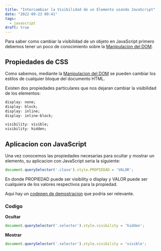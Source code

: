 ```yaml
---
title: "Intercambiar la Visibilidad de un Elemento usando JavaScript"
date: "2022-09-23 09:41"
tags: 
  - javascript
draft: true
---
```

Para saber como cambiar la visibilidad de un objeto en JavaScript primero debemos tener un poco de conocimiento sobre la [Manipulacion del DOM](notes/Manipulacion%20del%20DOM.md).

## Propiedades de CSS
Como sabemos, mediante la [Manipulacion del DOM](notes/Manipulacion%20del%20DOM.md) se pueden cambiar los estilos de cualquier bloque del documento HTML.

Existen dos propiedades particulares que nos dejaran cambiar la visibilidad de los elementos:

```CSS {title='Propiedad display'}
display: none;
display: block;
display: inline;
display: inline-block;
```

```CSS {title='Propiedad visibility'}
visibility: visible;
visibility: hidden;
```

## Aplicacion con JavaScript
Una vez conocemos las propiedades necesarias para ocultar y mostrar un elemento, su aplicacion con JavaScript seria la siguiente:

```JavaScript
document.querySelector('.clase').style.PROPIEDAD = 'VALOR';
```

En donde PROPIEDAD puede ser visibility o display y VALOR puede ser cualquiera de los valores respectivos para la propiedad.

Aqui hay un [codepen de demostracion](https://codepen.io/Jaimayal/pen/ZEoXxYB) que podria ser relevante.

### Codigo 
**Ocultar**
```JavaScript
document.querySelector('.selector').style.visibility = 'hidden';
```

**Mostrar**
```JavaScript
document.querySelector('.selector').style.visibility = 'visible';
```